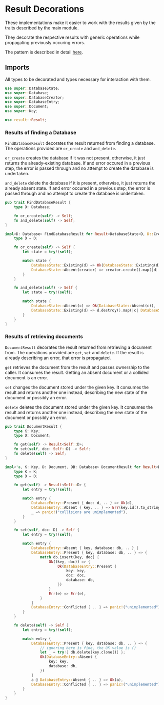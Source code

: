 # Result Decorations

These implementations make it easier to work with the results given by the
traits described by the main module.

They decorate the respective results with generic operations while
propagating
previously occuring errors.

The pattern is described in detail
[here](http://yakshav.es/decorating-results).

## Imports

All types to be decorated and types necessary for interaction with them.

```rust
use super::DatabaseState;
use super::Database;
use super::DatabaseCreator;
use super::DatabaseEntry;
use super::Document;
use super::Key;

use result::Result;
```
### Results of finding a Database

`FindDatabaseResult` decorates the result returned from finding a database.
The
operations provided are `or_create` and `and_delete`.

`or_create` creates the database if it was not present, otherwise, it just
returns the already-existing database. If and error occured in a previous
step,
the error is passed through and no attempt to create the database is
undertaken.

`and_delete` delete the database if it is present, otherwise, it just
returns
the already absent state. If and error occured in a previous step, the
error is
passed through and no attempt to create the database is undertaken.


```rust
pub trait FindDatabaseResult {
    type D: Database;

    fn or_create(self) -> Self;
    fn and_delete(self) -> Self;
}

impl<D: Database> FindDatabaseResult for Result<DatabaseState<D, D::Creator>> {
    type D = D;

    fn or_create(self) -> Self {
        let state = try!(self);

        match state {
            DatabaseState::Existing(d) => Ok(DatabaseState::Existing(d)),
            DatabaseState::Absent(creator) => creator.create().map(|d| DatabaseState::Existing(d)),
        }
    }

    fn and_delete(self) -> Self {
        let state = try!(self);

        match state {
            DatabaseState::Absent(c) => Ok(DatabaseState::Absent(c)),
            DatabaseState::Existing(d) => d.destroy().map(|c| DatabaseState::Absent(c)),
        }
    }
}
```

### Results of retrieving documents

`DocumentResult` decorates the result returned from retrieving a document
from.
The operations provided are `get`, `set` and `delete`. If the result is
already
describing an error, that error is propagated.

`get` retrieves the document from the result and passes ownership to the
caller. It consumes the result. Getting an absent document or a collided
document is an error.

`set` changes the document stored under the given key. It consumes the
result
and returns another one instead, describing the new state of the document or
possibly an error.

`delete` deletes the document stored under the given key. It consumes the
result and returns another one instead, describing the new state of the
document or possibly an error.

```rust
pub trait DocumentResult {
    type K: Key;
    type D: Document;

    fn get(self) -> Result<Self::D>;
    fn set(self, doc: Self::D) -> Self;
    fn delete(self) -> Self;
}

impl<'a, K: Key, D: Document, DB: Database> DocumentResult for Result<DatabaseEntry<'a, K, D, DB>> {
    type K = K;
    type D = D;

    fn get(self) -> Result<Self::D> {
        let entry = try!(self);

        match entry {
            DatabaseEntry::Present { doc: d, .. } => Ok(d),
            DatabaseEntry::Absent { key, .. } => Err(key.id().to_string().into()),
            _ => panic!("collisions are unimplemented"),
        }
    }

    fn set(self, doc: D) -> Self {
        let entry = try!(self);

        match entry {
            DatabaseEntry::Absent { key, database: db, .. } |
            DatabaseEntry::Present { key, database: db, .. } => {
                match db.insert(key, doc) {
                    Ok((key, doc)) => {
                        Ok(DatabaseEntry::Present {
                            key: key,
                            doc: doc,
                            database: db,
                        })
                    }
                    Err(e) => Err(e),
                }
            }
            DatabaseEntry::Conflicted { .. } => panic!("unimplemented"),
        }
    }

    fn delete(self) -> Self {
        let entry = try!(self);

        match entry {
            DatabaseEntry::Present { key, database: db, .. } => {
                // ignoring here is fine, the OK value is ()
                let _ = try!{ db.delete(key.clone()) };
                Ok(DatabaseEntry::Absent {
                    key: key,
                    database: db,
                })
            }
            a @ DatabaseEntry::Absent { .. } => Ok(a),
            DatabaseEntry::Conflicted { .. } => panic!("unimplemented"),
        }
    }
}
```
